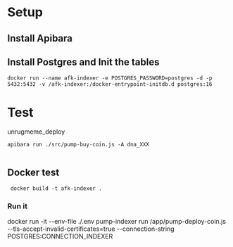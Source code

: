 # Setup

## Install Apibara

## Install Postgres and Init the tables

```
docker run --name afk-indexer -e POSTGRES_PASSWORD=postgres -d -p 5432:5432 -v /afk-indexer:/docker-entrypoint-initdb.d postgres:16
```

# Test

unrugmeme_deploy

```
apibara run ./src/pump-buy-coin.js -A dna_XXX


```


## Docker test

```
 docker build -t afk-indexer .

```

 ### Run it
 docker run -it --env-file ./.env pump-indexer run /app/pump-deploy-coin.js --tls-accept-invalid-certificates=true --connection-string POSTGRES:CONNECTION_INDEXER